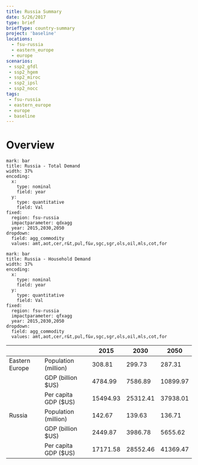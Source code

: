 ```yaml
---
title: Russia Summary
date: 5/26/2017
type: brief
briefType: country-summary
project: 'baseline'
locations:
  - fsu-russia
  - eastern_europe
  - europe
scenarios:
 - ssp2_gfdl
 - ssp2_hgem
 - ssp2_miroc
 - ssp2_ipsl
 - ssp2_nocc
tags:
 - fsu-russia
 - eastern_europe
 - europe
 - baseline
---
```

# Overview 

```chart
mark: bar
title: Russia - Total Demand
width: 37%
encoding:
  x:
    type: nominal
    field: year
  y:
    type: quantitative
    field: Val
fixed:
  region: fsu-russia
  impactparameter: qdxagg
  year: 2015,2030,2050
dropdown:
  field: agg_commodity
  values: amt,aot,cer,r&t,pul,f&v,sgc,sgr,ols,oil,mls,cot,for
```

```chart
mark: bar
title: Russia - Household Demand
width: 37%
encoding:
  x:
    type: nominal
    field: year
  y:
    type: quantitative
    field: Val
fixed:
  region: fsu-russia
  impactparameter: qfxagg
  year: 2015,2030,2050
dropdown:
  field: agg_commodity
  values: amt,aot,cer,r&t,pul,f&v,sgc,sgr,ols,oil,mls,cot,for
```



|   |   | 2015 | 2030 | 2050 |
|---|---|---|---|---|
| Eastern Europe | Population (million) | 308.81 | 299.73 | 287.31 |
|  | GDP (billion $US) | 4784.99 | 7586.89 | 10899.97 |
|  | Per capita GDP ($US) | 15494.93 | 25312.41 | 37938.01 |
| Russia | Population (million) | 142.67 | 139.63 | 136.71 |
|  | GDP (billion $US) | 2449.87 | 3986.78 | 5655.62 |
|  | Per capita GDP ($US) | 17171.58| 28552.46| 41369.47|